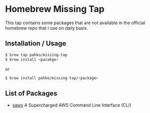 # Homebrew Missing Tap

This tap contains some packages that are not available in the
official homebrew repo that I use on daily basis.

## Installation / Usage

```bash
$ brew tap pahko/missing-tap
$ brew install <pacakge>
```
or

```bash
$ brew install pahko/missing-tap/<package>
```

## List of Packages

* [saws](http://bit.ly/git-saws) A Supercharged AWS Command Line Interface (CLI)
